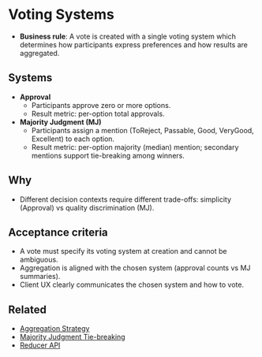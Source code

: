 # Voting Systems

- **Business rule**: A vote is created with a single voting system which determines how participants express preferences and how results are aggregated.

## Systems
- **Approval**
  - Participants approve zero or more options.
  - Result metric: per-option total approvals.
- **Majority Judgment (MJ)**
  - Participants assign a mention (ToReject, Passable, Good, VeryGood, Excellent) to each option.
  - Result metric: per-option majority (median) mention; secondary mentions support tie-breaking among winners.

## Why
- Different decision contexts require different trade-offs: simplicity (Approval) vs quality discrimination (MJ).

## Acceptance criteria
- A vote must specify its voting system at creation and cannot be ambiguous.
- Aggregation is aligned with the chosen system (approval counts vs MJ summaries).
- Client UX clearly communicates the chosen system and how to vote.

## Related
- [Aggregation Strategy](./aggregation-strategy.md)
- [Majority Judgment Tie-breaking](./majority-judgment-tie-breaking.md)
- [Reducer API](./reducer-api.md)
